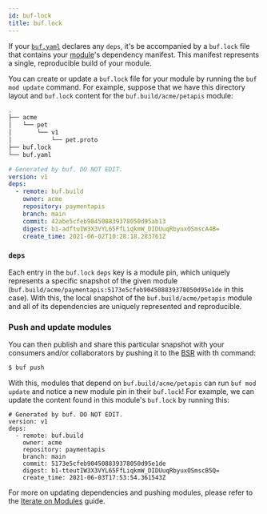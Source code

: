```yaml
---
id: buf-lock
title: buf.lock
---
```


If your [`buf.yaml`](buf-yaml.md) declares any `deps`, it's be accompanied by a `buf.lock` file that contains your
[module](../../bsr/overview.md#module)'s dependency manifest. This manifest represents a single, reproducible build of your module.

You can create or update a `buf.lock` file for your module by running the `buf mod update` command. For
example, suppose that we have this directory layout and `buf.lock` content for the `buf.build/acme/petapis`
module:

```sh
.
├── acme
│   └── pet
│       └── v1
│           └── pet.proto
├── buf.lock
└── buf.yaml
```

```yaml title="buf.lock"
# Generated by buf. DO NOT EDIT.
version: v1
deps:
  - remote: buf.build
    owner: acme
    repository: paymentapis
    branch: main
    commit: 42abe5cfeb904508839378050d95ab13
    digest: b1-adftuIW3X3VYL65FfLiqkmW_DIDUuqRbyuxOSmscA4B=
    create_time: 2021-06-02T10:28:18.283761Z
```

### `deps`

Each entry in the `buf.lock` `deps` key is a module pin, which uniquely represents a specific
snapshot of the given module (`buf.build/acme/paymentapis:5173e5cfeb904508839378050d95e1de` in this
case). With this, the local snapshot of the `buf.build/acme/petapis` module and all of its dependencies
are uniquely represented and reproducible.

### Push and update modules

You can then publish and share this particular snapshot with your consumers and/or collaborators by
pushing it to the [BSR](../../bsr/overview.md) with th command:

```sh
$ buf push
```

With this, modules that depend on `buf.build/acme/petapis` can run `buf mod update` and notice
a new module pin in their `buf.lock`! For example, we can update the content found in this module's
`buf.lock` by running this:

```title="buf.lock"
# Generated by buf. DO NOT EDIT.
version: v1
deps:
  - remote: buf.build
    owner: acme
    repository: paymentapis
    branch: main
    commit: 5173e5cfeb904508839378050d95e1de
    digest: b1-tteutIW3X3VYL65FfLiqkmW_DIDUuqRbyuxOSmscB5Q=
    create_time: 2021-06-03T17:53:54.361543Z
```

For more on updating dependencies and pushing modules, please refer to the [Iterate on Modules](../../how-to/iterate-on-modules.md) guide.

